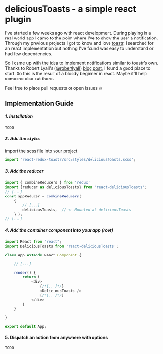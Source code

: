 # deliciousToasts - a simple react plugin
I've started a few weeks ago with react development. During playing in a real world app I camo to the point where I've to show the user a notification. Through my previous projects I got to know and love [toastr](http://www.toastrjs.com/). I searched for an react implementation but nothing I've found was easy to understand or had few dependencies.

So I came up with the idea to implement notifications similar to toastr's own. Thanks to Robert Lyall's ([@robertlyall](https://github.com/robertlyall)) [blog post](https://www.natterly.com/blog/toast-notification-system-in-a-react-redux-application), I found a good place to start. So this is the result of a bloody beginner in react. Maybe it'll help someone else out there.

Feel free to place pull requests or open issues :fire:

## Implementation Guide
##### 1. Installation
`TODO`

##### 2. Add the styles
import the scss file into your project
```javascript
import 'react-redux-toastr/src/styles/deliciousToasts.scss';
```

##### 3. Add the reducer
```javascript
import { combineReducers } from 'redux';
import {reducer as deliciousToasts} from 'react-deliciousToasts';
// [...]
const appReducer = combineReducers(
    {
        // [...]
        deliciousToasts,  // <- Mounted at deliciousToasts
    } );
// [...]
```

##### 4. Add the container component into your app (root)
```javascript
import React from "react";
import DeliciousToasts from 'react-deliciousToasts';

class App extends React.Component {

    // [...]

    render() {
        return (
            <div>
                {/*[...]*/}
                <DeliciousToasts />
                {/*[...]*/}
            </div>
        )
    }

}

export default App;
```

#### 5. Dispatch an action from anywhere with options
```TODO```
